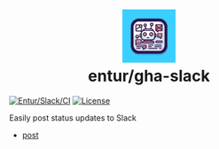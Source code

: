 <h1 align="center">
      <img src="logo.jpg" width="96px" height="96px" />
      <br>entur/gha-slack<br>
</h1>

[![Entur/Slack/CI](https://github.com/entur/gha-slack/actions/workflows/ci.yml/badge.svg?event=pull_request)](https://github.com/entur/gha-slack/actions/workflows/ci.yml)
[![License](https://img.shields.io/github/license/entur/gha-slack)](https://github.com/entur/gha-slack)

Easily post status updates to Slack

- [post](/README-post.md)
